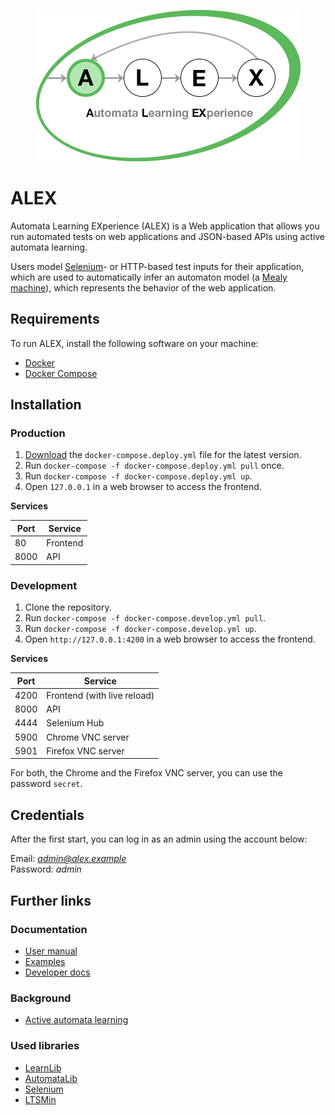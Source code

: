 <p align="center">
    <img src="backend/src/main/resources/images/logo.png" style="max-width:100%;">
</p>

# ALEX

Automata Learning EXperience (ALEX) is a Web application that allows you run automated tests on web 
applications and JSON-based APIs using active automata learning.

Users model [Selenium][selenium]- or HTTP-based test inputs for their application, which are used to automatically infer 
an automaton model (a [Mealy machine][mealy]), which represents the behavior of the web application.


## Requirements

To run ALEX, install the following software on your machine:

- [Docker][docker]
- [Docker Compose][docker-compose]


## Installation

### Production

1. [Download](https://github.com/LearnLib/alex/releases/latest) the `docker-compose.deploy.yml` file for the latest version.
2. Run `docker-compose -f docker-compose.deploy.yml pull` once.
3. Run `docker-compose -f docker-compose.deploy.yml up`.
4. Open `127.0.0.1` in a web browser to access the frontend.

**Services**

| Port | Service            |
|------|--------------------|  
| 80   | Frontend           |
| 8000 | API                |

### Development

1. Clone the repository.
2. Run `docker-compose -f docker-compose.develop.yml pull`.
3. Run `docker-compose -f docker-compose.develop.yml up`.
4. Open `http://127.0.0.1:4200` in a web browser to access the frontend.

**Services**

| Port | Service                     |
|------|-----------------------------|  
| 4200 | Frontend (with live reload) |
| 8000 | API                         |
| 4444 | Selenium Hub                |
| 5900 | Chrome VNC server           |
| 5901 | Firefox VNC server          |

For both, the Chrome and the Firefox VNC server, you can use the password `secret`.


## Credentials

After the first start, you can log in as an admin using the account below:

Email: *admin@alex.example* <br>
Password: *admin*


## Further links

### Documentation

* [User manual](https://learnlib.github.io/alex/book/2.1.0/)
* [Examples](https://learnlib.github.io/alex/book/2.1.0/contents/examples/todomvc/)
* [Developer docs](https://learnlib.github.io/alex/book/2.1.0/contents/dev-docs/development/)

### Background

* [Active automata learning](https://scholar.google.de/scholar?hl=de&q=active+automata+learning)

### Used libraries

* [LearnLib][learnlib]
* [AutomataLib][automatalib]
* [Selenium][selenium]
* [LTSMin][ltsmin]


[learnlib]: https://github.com/LearnLib/learnlib
[automatalib]: https://github.com/Learnlib/automatalib
[mealy]: https://en.wikipedia.org/wiki/Mealy_machine
[selenium]: https://www.seleniumhq.org/
[ltsmin]: http://ltsmin.utwente.nl/
[docker]: https://www.docker.com/
[docker-compose]: https://docs.docker.com/compose/